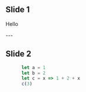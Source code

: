 
## Slide 1

Hello

\---

## Slide 2

```javascript
      let a = 1
      let b = 2
      let c = x => 1 + 2 + x
      c(3)
```
